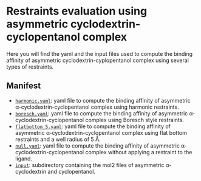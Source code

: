 # Restraints evaluation using asymmetric cyclodextrin-cyclopentanol complex

Here you will find the yaml and the input files used to compute the binding affinity of asymmetric cyclodextrin-cyplopentanol complex using several types of restraints.

## Manifest

- [`harmonic.yaml`](harmonic.yaml): yaml file to compute the binding affinity of asymmetric α-cyclodextrin-cyclopentanol complex using harmonic restraints.
- [`boresch.yaml`](boresch.yaml): yaml file to compute the binding affinity of asymmetric α-cyclodextrin-cyclopentanol complex using Boresch style restraints.
- [`flatbottom_5.yaml`]( flatbottom_5.yaml): yaml file to compute the binding affinity of asymmetric α-cyclodextrin-cyclopentanol complex using flat bottom restraints and a well radius of 5 Å.
- [`null.yaml`](null.yaml): yaml file to compute the binding affinity of asymmetric α-cyclodextrin-cyclopentanol complex without applying a restraint to the ligand.
- [`input`](input): subdirectory containing the mol2 files of asymmetric α-cyclodextrin and cyclopentanol.
